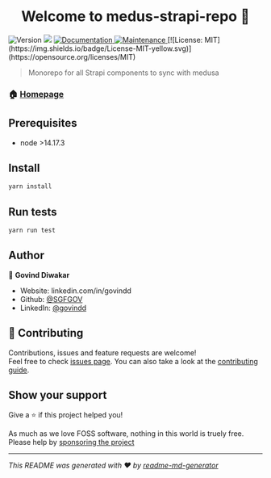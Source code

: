 <h1 align="center">Welcome to medus-strapi-repo 👋</h1>
<p>
  <img alt="Version" src="https://img.shields.io/badge/version-1.0.0-blue.svg?cacheSeconds=2592000" />
  <img src="https://img.shields.io/badge/node-%3E14.17.3-blue.svg" />
  <a href="./docs" target="_blank">
    <img alt="Documentation" src="https://img.shields.io/badge/documentation-yes-brightgreen.svg" />
  </a>
  <a href="https://github.com/SGFGOV/medusa-strapi-repo/graphs/commit-activity" target="_blank">
    <img alt="Maintenance" src="https://img.shields.io/badge/Maintained%3F-yes-green.svg" />
  </a>
  [![License: MIT](https://img.shields.io/badge/License-MIT-yellow.svg)](https://opensource.org/licenses/MIT)
</p>

> Monorepo for all Strapi components to sync with medusa

### 🏠 [Homepage](README.md)

## Prerequisites

- node >14.17.3

## Install

```sh
yarn install
```

## Run tests

```sh
yarn run test
```

## Author

👤 **Govind Diwakar**

* Website: linkedin.com/in/govindd
* Github: [@SGFGOV](https://github.com/SGFGOV)
* LinkedIn: [@govindd](https://linkedin.com/in/govindd)

## 🤝 Contributing

Contributions, issues and feature requests are welcome!<br />Feel free to check [issues page](https://github.com/SGFGOV/medusa-strapi-repo/issues). You can also take a look at the [contributing guide](https://github.com/SGFGOV/medusa-strapi-repo/blob/master/CONTRIBUTING.md).

## Show your support

Give a ⭐️ if this project helped you!

As much as we love FOSS software, nothing in this world is truely free. Please help by [sponsoring the project](https://github.com/sponsors/SGFGOV)

***
_This README was generated with ❤️ by [readme-md-generator](https://github.com/kefranabg/readme-md-generator)_